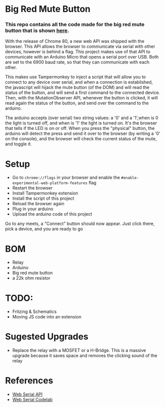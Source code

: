 # Big Red Mute Button

### This repo contains all the code made for the big red mute button that is shown [here](). 


With the release of Chrome 80, a new web API was shipped with the browser. This API allows the browser to communicate via serial with other devices, however is behind a flag. This project makes use of that API to communicate with an Arduino Micro that opens a serial port over USB. Both are set to the 6900 baud rate, so that they can communicate with each other. 

This makes use Tampermonkey to inject a script that will allow you to connect to any device over serial, and when a connection is established, the javascript will hijack the mute button (of the DOM) and will read the status of the button, and will send a first command to the connected device. Then, with the MutationObserver API, whenever the button is clicked, it will read again the status of the button, and send over the command to the arduino. 

The arduino accepts (over serial) two string values: a '0' and a '1',when is 0 the light is turned off, and when is '1' the light is turned on. It's the browser that tells if the LED is on or off. When you press the "physical" button, the arduino will detect the press and send it over to the browser (by writing a '0' on the console), and the browser will check the current status of the mute, and toggle it.

# Setup
- Go to ``chrome://flags`` in your browser and enable the ``#enable-experimental-web-platform-features`` flag
- Restart the browser
- Install Tampermonkey extension
- Install the script of this project  
- Reload the browser again
- Plug in your arduino
- Upload the arduino code of this project

Go to any meets, a "Connect" button should now appear. Just click there, pick a device, and you are ready to go

# BOM

- Relay
- Arduino
- Big red mute button
- a 22k ohm resistor

# TODO:
- Fritzing & Schematics
- Moving JS code into an extension

# Sugested Upgrades
- Replace the relay with a MOSFET or a H-Bridge. This is a massive upgrade because it saves space and removes the clicking sound of the relay


# References
- [Web Serial API](https://web.dev/serial/)
- [Web Serial Codelab](https://codelabs.developers.google.com/codelabs/web-serial/#0)

